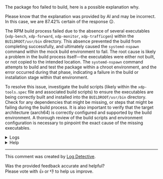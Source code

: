 The package foo failed to build, here is a possible explanation why.

Please know that the explanation was provided by AI and may be incorrect.
In this case, we are 87.42% certain of the response :neutral_face:.

The RPM build process failed due to the absence of several executables (`xdp-bench`, `xdp-forward`, `xdp-monitor`, `xdp-trafficgen`) within the `BUILDROOT/usr/bin` directory. This absence prevented the build from completing successfully, and ultimately caused the `systemd-nspawn` command within the mock build environment to fail. The root cause is likely a problem in the build process itself—the executables were either not built, or not copied to the intended location. The `systemd-nspawn` command attempts to build and test the package within a chroot environment, and the error occurred during that phase, indicating a failure in the build or installation stage within that environment.



To resolve this issue, investigate the build scripts (likely within the `xdp-tools.spec` file and associated build scripts) to ensure the executables are being correctly built and installed into the `BUILDROOT/usr/bin` directory. Check for any dependencies that might be missing, or steps that might be failing during the build process. It is also important to verify that the target architecture (aarch64) is correctly configured and supported by the build environment. A thorough review of the build scripts and environment configuration is necessary to pinpoint the exact cause of the missing executables.

<details>
  <summary>Logs</summary>
  <p>
    Log Detective analyzed the following logs files to provide an explanation:
  </p>

  <ul>
    <li><a href="https://kojipkgs.fedoraproject.org//work/tasks/8265/132068265/build.log">https://kojipkgs.fedoraproject.org//work/tasks/8265/132068265/build.log</a></li>
  </ul>

  <p>
    Additional logs are available from:
    <ul>
    <li><a href="https://gitlab.foobar.baz//-/jobs/1/artifacts/download">artifacts.zip</a></li>
  </ul>
  </p>

  <p>
    Please know that these log files are automatically removed after some
    time, so you might need a backup.
  </p>
</details>

<details>
  <summary>Help</summary>
  <p>Don't hesitate to reach out.</p>

  <ul>
    <li><a href="https://github.com/fedora-copr/logdetective">Upstream</a></li>
    <li><a href="https://github.com/fedora-copr/logdetective/issues">Issue tracker</a></li>
    <li><a href="https://redhat.enterprise.slack.com/archives/C06DWNVKKDE">Slack</a></li>
    <li><a href="https://log-detective.com/documentation">Documentation</a></li>
  </ul>
</details>


---
This comment was created by [Log Detective][log-detective].

Was the provided feedback accurate and helpful? <br>Please vote with :thumbsup:
or :thumbsdown: to help us improve.<br>



[log-detective]: https://log-detective.com/
[contact]: https://github.com/fedora-copr